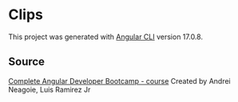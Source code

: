 # Clips

This project was generated with [Angular CLI](https://github.com/angular/angular-cli) version 17.0.8.

## Source

[Complete Angular Developer Bootcamp - course](https://www.udemy.com/course/complete-angular-developer-zero-to-mastery/) Created by Andrei Neagoie, Luis Ramirez Jr
